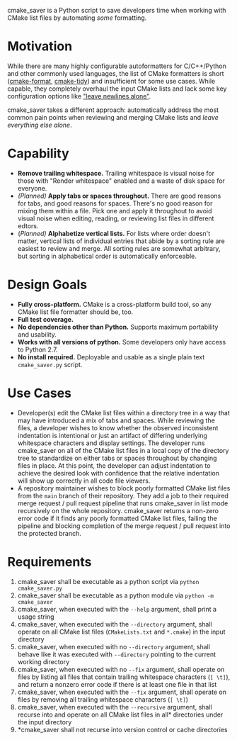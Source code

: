 cmake_saver is a Python script to save developers time when working with CMake list files by automating _some_ formatting.

# Motivation
While there are many highly configurable autoformatters for C/C++/Python and other commonly used languages, the list of CMake formatters is short ([cmake-format](https://github.com/cheshirekow/cmake_format), [cmake-tidy](https://github.com/MaciejPatro/cmake-tidy)) and insufficient for some use cases. While capable, they completely overhaul the input CMake lists and lack some key configuration options like ["leave newlines alone"](https://github.com/cheshirekow/cmake_format/issues/246).

cmake_saver takes a different approach: automatically address the most common pain points when reviewing and merging CMake lists and _leave everything else alone_.

# Capability
- **Remove trailing whitespace.**
Trailing whitespace is visual noise for those with "Render whitespace" enabled and a waste of disk space for everyone.
- _(Planned)_ **Apply tabs or spaces throughout.**
There are good reasons for tabs, and good reasons for spaces. There's no good reason for mixing them within a file. Pick one and apply it throughout to avoid visual noise when editing, reading, or reviewing list files in different edtors.
- (_Planned)_ **Alphabetize vertical lists.**
For lists where order doesn't matter, vertical lists of individual entries that abide by a sorting rule are easiest to review and merge. All sorting rules are somewhat arbitrary, but sorting in alphabetical order is automatically enforceable.

# Design Goals
- **Fully cross-platform.** CMake is a cross-platform build tool, so any CMake list file formatter should be, too.
- **Full test coverage.**
- **No dependencies other than Python.** Supports maximum portability and usability.
- **Works with all versions of python.** Some developers only have access to Python 2.7.
- **No install required.** Deployable and usable as a single plain text `cmake_saver.py` script.

# Use Cases
- Developer(s) edit the CMake list files within a directory tree in a way that may have introduced a mix of tabs and spaces. While reviewing the files, a developer wishes to know whether the observed inconsistent indentation is intentional or just an artifact of differing underlying whitespace characters and display settings. The developer runs cmake_saver on all of the CMake list files in a local copy of the directory tree to standardize on either tabs or spaces throughout by changing files in place. At this point, the developer can adjust indentation to achieve the desired look with confidence that the relative indentation will show up correctly in all code file viewers.
- A repository maintainer wishes to block poorly formatted CMake list files from the `main` branch of their repository. They add a job to their required merge request / pull request pipeline that runs cmake_saver in list mode recursively on the whole repository. cmake_saver returns a non-zero error code if it finds any poorly formatted CMake list files, failing the pipeline and blocking completion of the merge request / pull request into the protected branch.

# Requirements
1. cmake_saver shall be executable as a python script via `python cmake_saver.py`
2. cmake_saver shall be executable as a python module via `python -m cmake_saver`
3. cmake_saver, when executed with the `--help` argument, shall print a usage string
4. cmake_saver, when executed with the `--directory` argument, shall operate on all CMake list files (`CMakeLists.txt` and `*.cmake`) in the input directory
5. cmake_saver, when executed with no `--directory` argument, shall behave like it was executed with `--directory` pointing to the current working directory
6. cmake_saver, when executed with no `--fix` argument, shall operate on files by listing all files that contain trailing whitespace characters (`[ \t]`), and return a nonzero error code if there is at least one file in that list
7. cmake_saver, when executed with the `--fix` argument, shall operate on files by removing all trailing whitespace characters (`[ \t]`)
8. cmake_saver, when executed with the `--recursive` argument, shall recurse into and operate on all CMake list files in all* directories under the input directory
9. *cmake_saver shall not recurse into version control or cache directories